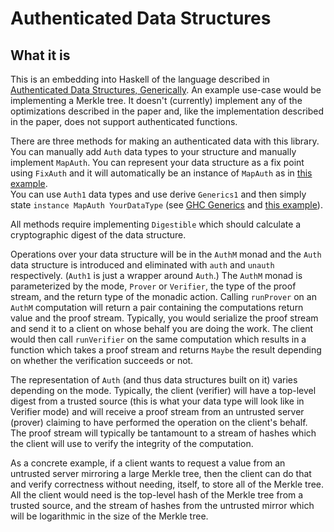 Authenticated Data Structures
=============================

What it is
----------

This is an embedding into Haskell of the language described in 
[Authenticated Data Structures, Generically](http://www.cs.umd.edu/~amiller/gpads/). An example use-case would be implementing
a Merkle tree. It doesn't (currently) implement any of the optimizations described in the paper and, like the implementation 
described in the paper, does not support authenticated functions.

There are three methods for making an authenticated data with this library.  You can manually add `Auth` data types to your
structure and manually implement `MapAuth`.  You can represent your data structure as a fix point using `FixAuth` and it
will automatically be an instance of `MapAuth` as in [this example](https://github.com/derekelkins/ads/blob/master/Data/Authenticated/Example.hs).  
You can use `Auth1` data types and use derive `Generics1` and then simply state `instance MapAuth YourDataType`
(see [GHC Generics](https://hackage.haskell.org/package/base-4.8.0.0/docs/GHC-Generics.html) 
and [this example](https://github.com/derekelkins/ads/blob/master/Data/Authenticated/GenericExample.hs)).

All methods require implementing `Digestible` which should calculate a cryptographic digest of the data structure.

Operations over your data structure will be in the `AuthM` monad and the `Auth` data structure is introduced and eliminated
with `auth` and `unauth` respectively.  (`Auth1` is just a wrapper around `Auth`.)  The `AuthM` monad is parameterized by the
mode, `Prover` or `Verifier`, the type of the proof stream, and the return type of the monadic action.  Calling `runProver` on
an `AuthM` computation will return a pair containing the computations return value and the proof stream.  Typically, you would
serialize the proof stream and send it to a client on whose behalf you are doing the work.  The client would then call 
`runVerifier` on the same computation which results in a function which takes a proof stream and returns `Maybe` the result 
depending on whether the verification succeeds or not.

The representation of `Auth` (and thus data structures built on it) varies depending on the mode.  Typically, the client (verifier)
will have a top-level digest from a trusted source (this is what your data type will look like in Verifier mode) and will receive
a proof stream from an untrusted server (prover) claiming to have performed the operation on the client's behalf.  The proof stream 
will typically be tantamount to a stream of hashes which the client will use to verify the integrity of the computation.

As a concrete example, if a client wants to request a value from an untrusted server mirroring a large Merkle tree, then the client
can do that and verify correctness without needing, itself, to store all of the Merkle tree.  All the client would need is the
top-level hash of the Merkle tree from a trusted source, and the stream of hashes from the untrusted mirror which will be 
logarithmic in the size of the Merkle tree.
